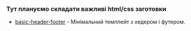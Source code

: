 ### Тут плануємо складати важливі html/css заготовки

* [basic-header-footer](https://github.com/texty/texty-templates/tree/master/basic-header-footer) - Мінімальний темплейт з хедером і футером.
